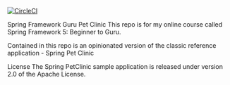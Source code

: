 
[![CircleCI](https://circleci.com/gh/rodrigo-magalhaes/clinic-pet.svg?style=svg)](https://circleci.com/gh/rodrigo-magalhaes/clinic-pet)

Spring Framework Guru Pet Clinic
This repo is for my online course called Spring Framework 5: Beginner to Guru.

Contained in this repo is an opinionated version of the classic reference application - Spring Pet Clinic

License
The Spring PetClinic sample application is released under version 2.0 of the Apache License.
